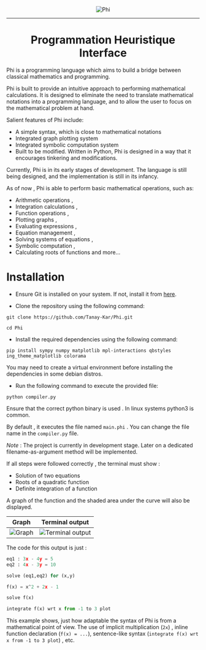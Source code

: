 <p align="center"> <image src="https://github.com/Tanay-Kar/Phi/assets/93914273/82f62215-8746-40d4-8501-509e924bdcc7" alt=Phi> </p>
<hr>

<h1 align="center">Programmation Heuristique Interface</h1>

Phi is a programming language which aims to build a bridge between classical mathematics and programming. 

Phi is built to provide an intuitive approach to performing mathematical calculations. It is designed to eliminate the need to translate mathematical notations into a programming language, and to allow the user to focus on the mathematical problem at hand.

Salient features of Phi include:
- A simple syntax, which is close to mathematical notations
- Integrated graph plotting system
- Integrated symbolic computation system
- Built to be modified. Written in Python, Phi is designed in a way that it encourages tinkering and modifications.

Currently, Phi is in its early stages of development. The language is still being designed, and the implementation is still in its infancy.

As of now , Phi is able to perform basic mathematical operations, such as:
- Arithmetic operations ,
- Integration calculations ,
- Function operations ,
- Plotting graphs ,
- Evaluating expressions ,
- Equation management ,
- Solving systems of equations ,
- Symbolic computation ,
- Calculating roots of functions and more...

# Installation

- Ensure Git is installed on your system. If not, install it from [here](https://git-scm.com/downloads).

- Clone the repository using the following command:
```
git clone https://github.com/Tanay-Kar/Phi.git

cd Phi
```

- Install the required dependencies using the following command:
```
pip install sympy numpy matplotlib mpl-interactions qbstyles ing_theme_matplotlib colorama
```
You may need to create a virtual environment before installing the dependencies in some debian distros.

- Run the following command to execute the provided file:
```
python compiler.py
```
Ensure that the correct python binary is used . In linux systems python3 is common.

By default , it executes the file named `main.phi` . You can change the file name in the `compiler.py` file.

*Note* : The project is currently in development stage. Later on a dedicated filename-as-argument method will be implemented.

If all steps were followed correctly , the terminal must show :
- Solution of two equations
- Roots of a quadratic function
- Definite integration of a function

A graph of the function and the shaded area under the curve will also be displayed.

Graph                      |  Terminal output
:-------------------------:|:-------------------------:
![Graph](https://github.com/Tanay-Kar/Phi/assets/93914273/15d5ceaa-2138-4343-a735-5d36bebec252)| ![Terminal output](https://github.com/Tanay-Kar/Phi/assets/93914273/a9729fa1-b46c-4bed-bc5b-73a998d54a37)

The code for this output is just :
```python
eq1 : 3x - 4y = 5
eq2 : 4x - 3y = 10

solve (eq1,eq2) for (x,y)

f(x) = x^2 + 2x - 1

solve f(x)

integrate f(x) wrt x from -1 to 3 plot
```

This example shows, just how adaptable the syntax of Phi is from a mathematical point of view. The use of implicit multiplication (```2x```) , inline function declaration (```f(x) = ...```), sentence-like syntax (```integrate f(x) wrt x from -1 to 3 plot```) , etc. 

